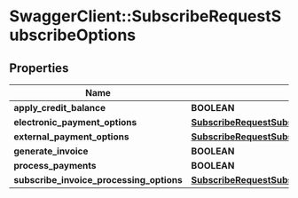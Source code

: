 # SwaggerClient::SubscribeRequestSubscribeOptions

## Properties
Name | Type | Description | Notes
------------ | ------------- | ------------- | -------------
**apply_credit_balance** | **BOOLEAN** |  | [optional] 
**electronic_payment_options** | [**SubscribeRequestSubscribeOptionsElectronicPaymentOptions**](SubscribeRequestSubscribeOptionsElectronicPaymentOptions.md) |  | [optional] 
**external_payment_options** | [**SubscribeRequestSubscribeOptionsExternalPaymentOptions**](SubscribeRequestSubscribeOptionsExternalPaymentOptions.md) |  | [optional] 
**generate_invoice** | **BOOLEAN** |  | 
**process_payments** | **BOOLEAN** |  | 
**subscribe_invoice_processing_options** | [**SubscribeRequestSubscribeOptionsSubscribeInvoiceProcessingOptions**](SubscribeRequestSubscribeOptionsSubscribeInvoiceProcessingOptions.md) |  | [optional] 


